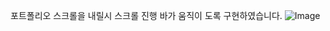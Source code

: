 포트폴리오 스크롤을 내릴시 스크롤 진행 바가 움직이 도록 구현하였습니다.
![Image](https://github.com/user-attachments/assets/c34a1f6e-6210-41b5-8d50-e48bbbdf008d)
